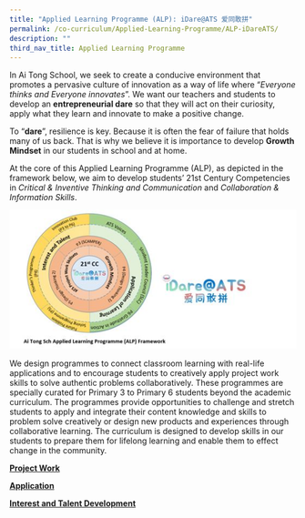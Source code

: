```yaml
---
title: "Applied Learning Programme (ALP): iDare@ATS 爱同敢拼"
permalink: /co-curriculum/Applied-Learning-Programme/ALP-iDareATS/
description: ""
third_nav_title: Applied Learning Programme
---
```

In Ai Tong School, we seek to create a conducive environment that promotes a pervasive culture of innovation as a way of life where “_Everyone thinks and Everyone innovates_”. We want our teachers and students to develop an **entrepreneurial dare** so that they will act on their curiosity, apply what they learn and innovate to make a positive change.  

To “**dare**”, resilience is key. Because it is often the fear of failure that holds many of us back. That is why we believe it is importance to develop **Growth Mindset** in our students in school and at home.

At the core of this Applied Learning Programme (ALP), as depicted in the framework below, we aim to develop students’ 21st Century Competencies in _Critical & Inventive Thinking and Communication_ and _Collaboration & Information Skills_.

![](/images/ALP%201.jpg)

We design programmes to connect classroom learning with real-life applications and to encourage students to creatively apply project work skills to solve authentic problems collaboratively. These programmes are specially curated for Primary 3 to Primary 6 students beyond the academic curriculum. The programmes provide opportunities to challenge and stretch students to apply and integrate their content knowledge and skills to problem solve creatively or design new products and experiences through collaborative learning. The curriculum is designed to develop skills in our students to prepare them for lifelong learning and enable them to effect change in the community. 


**[Project Work](https://www.aitong.moe.edu.sg/co-curriculum/Applied-Learning-Programme/project-work/)**

**[Application](https://www.aitong.moe.edu.sg/co-curriculum/Applied-Learning-Programme/application/)**

**[Interest and Talent Development](https://www.aitong.moe.edu.sg/co-curriculum/Applied-Learning-Programme/interest-talent-development/)**